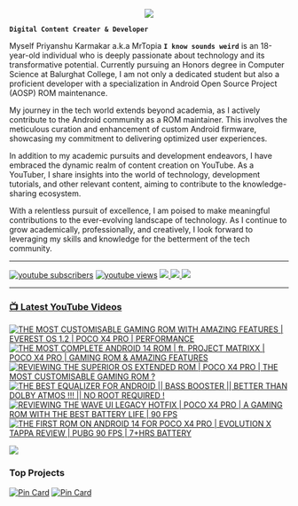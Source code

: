 <p align="center">
  <img src="https://readme-typing-svg.herokuapp.com?lines=Hello+World!;Welcome+to+my+Profile!;MrTopia!;A+Passionate+Developer+from+INDIA!&center=true&width=380&height=55">
</p>


**`Digital Content Creater & Developer`**

Myself Priyanshu Karmakar a.k.a MrTopia **`I know sounds weird`** is an 18-year-old individual who is deeply passionate about technology and its transformative potential. Currently pursuing an Honors degree in Computer Science at Balurghat College, I am not only a dedicated student but also a proficient developer with a specialization in Android Open Source Project (AOSP) ROM maintenance.

My journey in the tech world extends beyond academia, as I actively contribute to the Android community as a ROM maintainer. This involves the meticulous curation and enhancement of custom Android firmware, showcasing my commitment to delivering optimized user experiences.

In addition to my academic pursuits and development endeavors, I have embraced the dynamic realm of content creation on YouTube. As a YouTuber, I share insights into the world of technology, development tutorials, and other relevant content, aiming to contribute to the knowledge-sharing ecosystem.

With a relentless pursuit of excellence, I am poised to make meaningful contributions to the ever-evolving landscape of technology. As I continue to grow academically, professionally, and creatively, I look forward to leveraging my skills and knowledge for the betterment of the tech community. 

---

<!-- Social icons section -->
 <p align="left">
      <a href="https://www.youtube.com/@topiatv.official">
         <img alt="youtube subscribers" title="Subscribe to my YouTube channel" src="https://custom-icon-badges.demolab.com/youtube/channel/subscribers/UCD3rA1qQuUMQaFnzvkFp5NA?color=%23E05D44&label=SUBSCRIBE&logo=video&logoColor=white&style=for-the-badge&labelColor=CE4630"/></a> 
      <a href="https://www.youtube.com/@topiatv.official">
         <img alt="youtube views" title="YouTube views" src="https://custom-icon-badges.demolab.com/youtube/channel/views/UCD3rA1qQuUMQaFnzvkFp5NA?color=%23E1AD0E&logo=eye&logoColor=white&style=for-the-badge&labelColor=C79600"/></a>
      <a href="https://t.me/MrTopiA">
        <img src="https://custom-icon-badges.demolab.com/badge/MrTopiA-229ed9?style=for-the-badge&logo=telegram&logoColor=white">
    <a href="https://paypal.me/mrtopiaofficial">
        <img src="https://custom-icon-badges.demolab.com/badge/MrTopia-3b7bbf?style=for-the-badge&logo=paypal&logoColor=white">
    </a>
    <a href="https://www.buymeacoffee.com/mrtopia">
        <img src="https://custom-icon-badges.demolab.com/badge/MrTopia-ffff00?style=for-the-badge&logo=coffee-meow">
   </p>
      
---

### 📺 Latest YouTube Videos

<!-- BEGIN YOUTUBE-CARDS -->
[![THE MOST CUSTOMISABLE GAMING ROM WITH AMAZING FEATURES | EVEREST OS 1.2 | POCO X4 PRO | PERFORMANCE](https://ytcards.demolab.com/?id=UO-nRD_YO6E&title=THE+MOST+CUSTOMISABLE+GAMING+ROM+WITH+AMAZING+FEATURES+%7C+EVEREST+OS+1.2+%7C+POCO+X4+PRO+%7C+PERFORMANCE&lang=en&timestamp=1717326091&background_color=%230d1117&title_color=%23ffffff&stats_color=%23dedede&max_title_lines=1&width=250&border_radius=5 "THE MOST CUSTOMISABLE GAMING ROM WITH AMAZING FEATURES | EVEREST OS 1.2 | POCO X4 PRO | PERFORMANCE")](https://www.youtube.com/watch?v=UO-nRD_YO6E)
[![THE MOST COMPLETE ANDROID 14 ROM | ft. PROJECT MATRIXX | POCO X4 PRO | GAMING ROM & AMAZING FEATURES](https://ytcards.demolab.com/?id=U_XG4CwB6r4&title=THE+MOST+COMPLETE+ANDROID+14+ROM+%7C+ft.+PROJECT+MATRIXX+%7C+POCO+X4+PRO+%7C+GAMING+ROM+%26+AMAZING+FEATURES&lang=en&timestamp=1701427248&background_color=%230d1117&title_color=%23ffffff&stats_color=%23dedede&max_title_lines=1&width=250&border_radius=5 "THE MOST COMPLETE ANDROID 14 ROM | ft. PROJECT MATRIXX | POCO X4 PRO | GAMING ROM & AMAZING FEATURES")](https://www.youtube.com/watch?v=U_XG4CwB6r4)
[![REVIEWING THE SUPERIOR OS EXTENDED ROM | POCO X4 PRO | THE MOST CUSTOMISABLE GAMING ROM ?](https://ytcards.demolab.com/?id=LuZGhfjozOE&title=REVIEWING+THE+SUPERIOR+OS+EXTENDED+ROM+%7C+POCO+X4+PRO+%7C+THE+MOST+CUSTOMISABLE+GAMING+ROM+%3F&lang=en&timestamp=1701262825&background_color=%230d1117&title_color=%23ffffff&stats_color=%23dedede&max_title_lines=1&width=250&border_radius=5 "REVIEWING THE SUPERIOR OS EXTENDED ROM | POCO X4 PRO | THE MOST CUSTOMISABLE GAMING ROM ?")](https://www.youtube.com/watch?v=LuZGhfjozOE)
[![THE BEST EQUALIZER FOR ANDROID || BASS BOOSTER ||  BETTER THAN DOLBY ATMOS !!! || NO ROOT REQUIRED !](https://ytcards.demolab.com/?id=pqEplFjHFfU&title=THE+BEST+EQUALIZER+FOR+ANDROID+%7C%7C+BASS+BOOSTER+%7C%7C++BETTER+THAN+DOLBY+ATMOS+%21%21%21+%7C%7C+NO+ROOT+REQUIRED+%21&lang=en&timestamp=1699764302&background_color=%230d1117&title_color=%23ffffff&stats_color=%23dedede&max_title_lines=1&width=250&border_radius=5 "THE BEST EQUALIZER FOR ANDROID || BASS BOOSTER ||  BETTER THAN DOLBY ATMOS !!! || NO ROOT REQUIRED !")](https://www.youtube.com/watch?v=pqEplFjHFfU)
[![REVIEWING THE WAVE UI LEGACY HOTFIX | POCO X4 PRO | A GAMING ROM WITH THE BEST BATTERY LIFE | 90 FPS](https://ytcards.demolab.com/?id=i00AAnFWwvM&title=REVIEWING+THE+WAVE+UI+LEGACY+HOTFIX+%7C+POCO+X4+PRO+%7C+A+GAMING+ROM+WITH+THE+BEST+BATTERY+LIFE+%7C+90+FPS&lang=en&timestamp=1699363819&background_color=%230d1117&title_color=%23ffffff&stats_color=%23dedede&max_title_lines=1&width=250&border_radius=5 "REVIEWING THE WAVE UI LEGACY HOTFIX | POCO X4 PRO | A GAMING ROM WITH THE BEST BATTERY LIFE | 90 FPS")](https://www.youtube.com/watch?v=i00AAnFWwvM)
[![THE FIRST ROM ON ANDROID 14 FOR POCO X4 PRO | EVOLUTION X TAPPA REVIEW | PUBG 90 FPS | 7+HRS BATTERY](https://ytcards.demolab.com/?id=OxWI10DgH7Q&title=THE+FIRST+ROM+ON+ANDROID+14+FOR+POCO+X4+PRO+%7C+EVOLUTION+X+TAPPA+REVIEW+%7C+PUBG+90+FPS+%7C+7%2BHRS+BATTERY&lang=en&timestamp=1698993012&background_color=%230d1117&title_color=%23ffffff&stats_color=%23dedede&max_title_lines=1&width=250&border_radius=5 "THE FIRST ROM ON ANDROID 14 FOR POCO X4 PRO | EVOLUTION X TAPPA REVIEW | PUBG 90 FPS | 7+HRS BATTERY")](https://www.youtube.com/watch?v=OxWI10DgH7Q)
<!-- END YOUTUBE-CARDS -->

[<img src="https://custom-icon-badges.demolab.com/badge/-Subscribe%20For%20More-red?style=for-the-badge&logo=video&logoColor=white"/>](https://www.youtube.com/@topiatv.official)

### Top Projects
[![Pin Card](https://github-readme-stats.vercel.app/api/pin/?username=MrTopia&repo=device_xiaomi_veux&theme=dark)](https://github.com/MrTopia/device_xiaomi_veux)
[![Pin Card](https://github-readme-stats.vercel.app/api/pin/?username=MrTopia&repo=android_device_xiaomi_veux&theme=dark)](https://github.com/MrTopia/android_device_xiaomi_veux)

#
